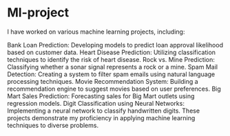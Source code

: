 # Ml-project
I have worked on various machine learning projects, including:

Bank Loan Prediction: Developing models to predict loan approval likelihood based on customer data.
Heart Disease Prediction: Utilizing classification techniques to identify the risk of heart disease.
Rock vs. Mine Prediction: Classifying whether a sonar signal represents a rock or a mine.
Spam Mail Detection: Creating a system to filter spam emails using natural language processing techniques.
Movie Recommendation System: Building a recommendation engine to suggest movies based on user preferences.
Big Mart Sales Prediction: Forecasting sales for Big Mart outlets using regression models.
Digit Classification using Neural Networks: Implementing a neural network to classify handwritten digits.
These projects demonstrate my proficiency in applying machine learning techniques to diverse problems.
